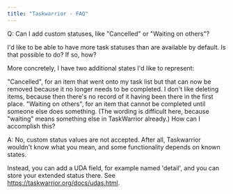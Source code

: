 ```yaml
---
title: "Taskwarrior - FAQ"
---
```


Q: Can I add custom statuses, like "Cancelled" or "Waiting on others"?

I'd like to be able to have more task statuses than are available by default.
Is that possible to do?  If so, how?

More concretely, I have two additional states I'd like to represent:

"Cancelled", for an item that went onto my task list but that can now be removed because it no longer needs to be completed.
I don't like deleting items, because then there's no record of it having been there in the first place.
"Waiting on others", for an item that cannot be completed until someone else does something.
(The wording is difficult here, because "waiting" means something else in TaskWarrior already.)
How can I accomplish this?

A: No, custom status values are not accepted.
After all, Taskwarrior wouldn't know what you mean, and some functionality depends on known states.

Instead, you can add a UDA field, for example named 'detail', and you can store your extended status there.
See https://taskwarrior.org/docs/udas.html.

